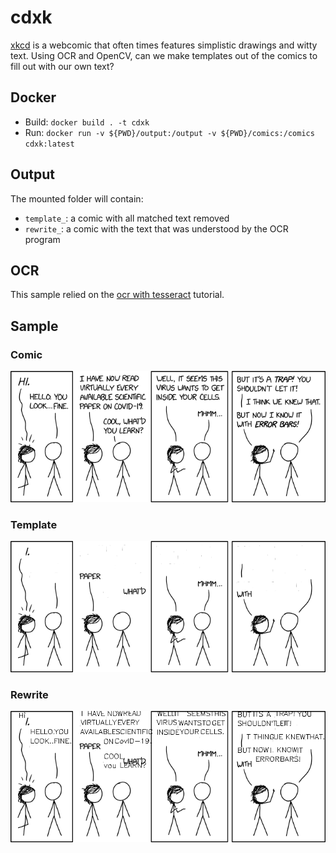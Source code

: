# cdxk

[xkcd](https://xkcd.com/) is a webcomic that often times features simplistic drawings and witty text. Using OCR and OpenCV, can we make templates out of the comics to fill out with our own text?

## Docker

* Build: `docker build . -t cdxk`
* Run: `docker run -v ${PWD}/output:/output -v ${PWD}/comics:/comics cdxk:latest`

## Output

The mounted folder will contain:

* `template_`: a comic with all matched text removed
* `rewrite_`: a comic with the text that was understood by the OCR program

## OCR

This sample relied on the [ocr with tesseract](https://nanonets.com/blog/ocr-with-tesseract/) tutorial.

## Sample

### Comic 

![](./comics/covid19.png)

### Template 

![](./samples/template_covid19.png)

### Rewrite 

![](./samples/rewrite_covid19.png)
